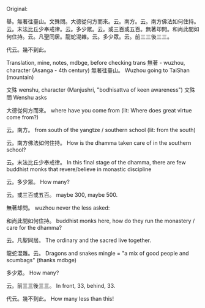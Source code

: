 Original:

舉。無著往臺山。文殊問。大德從何方而來。云。南方。云。南方佛法如何住持。云。末法比丘少奉戒律。云。多少眾。云。或三百或五百。無著却問。和尚此間如何住持。云。凡聖同居。龍蛇混雜。云。多少眾。云。前三三後三三。

代云。幾不到此。


Translation, mine, notes, mdbge, before checking trans
無著 - wuzhou, character (Asanga - 4th century)
無著往臺山。
Wuzhou going to TaiShan (mountain)

文殊 wenshu, character (Manjushri, "bodhisattva of keen awareness")
文殊問 
Wenshu asks

大德從何方而來。
where have you come from (lit: Where does great virtue come from?)

云。南方。
from south of the yangtze / southern school (lit: from the south)
  
云。南方佛法如何住持。
How is the dhamma taken care of in the southern school?

云。末法比丘少奉戒律。
In this final stage of the dhamma, there are few buddhist monks that revere/believe in monastic discipline

云。多少眾。
How many?

云。或三百或五百。
maybe 300, maybe 500.

無著却問。
wuzhou never the less asked:

和尚此間如何住持。
buddhist monks here, how do they run the monastery / care for the dhamma?

云。凡聖同居。
The ordinary and the sacred live together.

龍蛇混雜。云。
Dragons and snakes mingle = "a mix of good people and scumbags" (thanks mdbge)

多少眾。
How many? 

云。前三三後三三。
In front, 33, behind, 33.

代云。幾不到此。
How many less than this!
